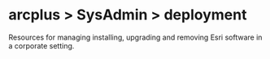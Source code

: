 # arcplus > SysAdmin > deployment

Resources for managing installing, upgrading and removing Esri software in a corporate setting.